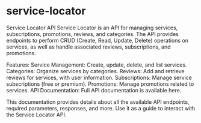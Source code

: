 # service-locator

Service Locator API
Service Locator is an API for managing services, subscriptions, promotions, reviews, and categories. The API provides endpoints to perform CRUD (Create, Read, Update, Delete) operations on services, as well as handle associated reviews, subscriptions, and promotions.

Features:
Service Management: Create, update, delete, and list services.
Categories: Organize services by categories.
Reviews: Add and retrieve reviews for services, with user information.
Subscriptions: Manage service subscriptions (free or premium).
Promotions: Manage promotions related to services.
API Documentation:
Full API documentation is available here.

This documentation provides details about all the available API endpoints, required parameters, responses, and more. Use it as a guide to interact with the Service Locator API.

